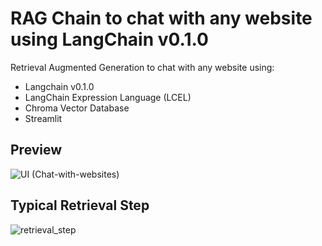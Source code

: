 # RAG Chain to chat with any website using LangChain v0.1.0
Retrieval Augmented Generation to chat with any website using:
- Langchain v0.1.0
- LangChain Expression Language (LCEL)
- Chroma Vector Database
- Streamlit

## Preview
![UI (Chat-with-websites)](https://github.com/SidEnigma/Chat-with-websites/assets/19359983/619b62c2-c971-4fe2-80bd-cfd77711ca81)

## Typical Retrieval Step
![retrieval_step](https://github.com/SidEnigma/Chat-with-websites/assets/19359983/d2a35d15-e292-45d0-a5a0-010a9090df4f)
